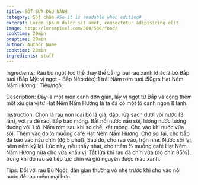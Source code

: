 ```yaml
---
title: SỐT SỮA ĐẬU NÀNH
category: Sốt chấm #So it is readable when editing#
excerpt: Lorem ipsum dolor sit amet, consectetur adipisicing elit.
image: http://lorempixel.com/500/500/food/
cooktime: 20min
preptime: 20min
author: Author Name
cooktime: 20min
ingredients: stuff
---
```

Ingredients:
  Rau bù ngót (có thể thay thế bằng loại rau xanh khác:2 bó
  Bắp tươi (Bắp Mỹ: vị ngọt – Bắp Nếp:dẻo):1 trái
  Nấm rơm tươi :50grs
  Hạt Nêm Nấm Hương :
  Tiêu/ngò:

Description:
  Đây là một món canh đơn giản, lấy vị ngọt từ Bắp và cộng thêm một xíu gia vị từ Hạt Nêm Nấm Hương là ta đã có một tô canh ngon & lành.

Instruction:
  Chọn lá rau non loại bỏ lá già, dập, rữa sạch dưới vòi nước (3 lần), vớt ra để ráo.
	Bắp bào mỏng.
	Bắt nồi nước nấu sôi, lượng nước tương đương với 1 tô.
	Nấm rơm sau khi sơ chế, xắt mỏng. Cho vào khi nước vừa sôi.
	Thêm vào đó ½ muỗng café Hạt Nêm Nấm Hương.
	Chờ sôi lại, cho bắp đã bào vào nấu chín (độ 5 phút).
	Sau đó, cho rau vào, trộn nhẹ.
	Nước sôi lại, nêm nếm kỷ lại. Lúc này, nếu thấy nhạt, cho thêm ½ muỗng café Hạt Nêm Nấm Hương nữa cho vừa khẩu vị.
	Tắt lửa khi rau đã chín vừa (độ chín 85%), trong khi đó rau sẽ tiếp tục chín và giữ nguyên được màu xanh.

Tips:
  Đối với rau Bù Ngót, dân gian thường vò nhẹ trước khi cho vào nồi nước để rau mềm mại hơn.
